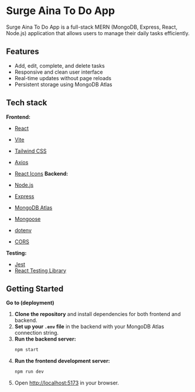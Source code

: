 # Surge Aina To Do App

Surge Aina To Do App is a full-stack MERN (MongoDB, Express, React, Node.js) application that allows users to manage their daily tasks efficiently. 


## Features

- Add, edit, complete, and delete tasks
- Responsive and clean user interface
- Real-time updates without page reloads
- Persistent storage using MongoDB Atlas

## Tech stack

**Frontend:**
- [React](https://react.dev/) 
- [Vite](https://vitejs.dev/) 
- [Tailwind CSS](https://tailwindcss.com/) 
- [Axios](https://axios-http.com/) 
- [React Icons](https://react-icons.github.io/react-icons/)
**Backend:**

- [Node.js](https://nodejs.org/)
- [Express](https://expressjs.com/)
- [MongoDB Atlas](https://www.mongodb.com/cloud/atlas) 
- [Mongoose](https://mongoosejs.com/)
- [dotenv](https://www.npmjs.com/package/dotenv) 
- [CORS](https://www.npmjs.com/package/cors) 

**Testing:**
- [Jest](https://jestjs.io/) 
- [React Testing Library](https://testing-library.com/docs/react-testing-library/intro/)

## Getting Started

**Go to (deployment)**

1. **Clone the repository** and install dependencies for both frontend and backend.
2. **Set up your `.env` file** in the backend with your MongoDB Atlas connection string.
3. **Run the backend server:**
   ```sh
   npm start
   ```
4. **Run the frontend development server:**
   ```sh
   npm run dev
   ```
5. Open [http://localhost:5173](http://localhost:5173) in your browser.

